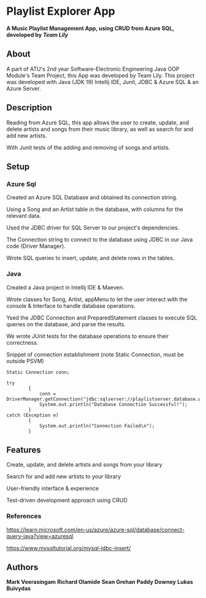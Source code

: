 # Playlist Explorer App

**A Music Playlist Management App, using CRUD from Azure SQL, developed by _Team Lily_**

## About
A part of ATU's 2nd year Software-Electronic Engineering Java OOP Module's Team Project, this App was developed by Team Lily.
This project was developed with Java (JDK 19) Intellij IDE, Junit, JDBC & Azure SQL & an Azure Server.

## Description
Reading from Azure SQL, this app allows the user to create, update, and delete artists and songs from their music library, 
as well as search for and add new artists. 

With Junit tests of the adding and removing of songs and artists.

## Setup

### Azure Sql

Created an Azure SQL Database and obtained its connection string.

Using a Song and an Artist table in the database, with columns for the relevant data.

Used the JDBC driver for SQL Server to our project's dependencies.

The Connection string to connect to the database using JDBC in our Java code (Driver Manager).

Wrote SQL queries to insert, update, and delete rows in the tables.

### Java

Created a Java project in Intellij IDE & Maeven.

Wrote classes for Song, Artist, appMenu to let the user interact with the console & Interface to handle database operations.

Ysed the JDBC Connection and PreparedStatement classes to execute SQL queries on the database, and parse the results.

We wrote JUnit tests for the database operations to ensure their correctness.

Snippet of connection establishment (note Static Connection, must be outside PSVM)
```
Static Connection conn;

try
        {
            conn = DriverManager.getConnection("jdbc:sqlserver://playlistserver.database.windows.net:1433;database=PlaylistExplorerDB;encrypt=true;trustServerCertificate=false;hostNameInCertificate=*.database.windows.net;loginTimeout=30;","user","password");
            System.out.println("Database Connection Successful!");
        }
catch (Exception e)
        {
            System.out.println("Connection Failed\n");
        }
```


## Features
Create, update, and delete artists and songs from your library

Search for and add new artists to your library

User-friendly interface & experience

Test-driven development approach using CRUD


### References
https://learn.microsoft.com/en-us/azure/azure-sql/database/connect-query-java?view=azuresql

https://www.mysqltutorial.org/mysql-jdbc-insert/

## Authors
**Mark Veerasingam**
**Richard Olamide**
**Sean Grehan**
**Paddy Downey**
**Lukas Buivydas**
